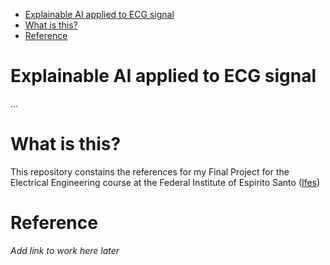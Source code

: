 - [Explainable AI applied to ECG signal](#explainable-ai-applied-to-ecg-signal)
- [What is this?](#what-is-this)
- [Reference](#reference)

# Explainable AI applied to ECG signal

...

# What is this?

This repository constains the references for my Final Project for the Electrical Engineering course at the Federal Institute of Espirito Santo ([Ifes](https://www.ifes.edu.br/))

# Reference
_Add link to work here later_